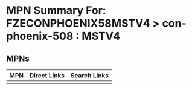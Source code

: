 



# MPN Summary For: FZECONPHOENIX58MSTV4 > con-phoenix-508 : MSTV4

## MPNs
  

|MPN|Direct Links|Search Links|
| :--- | :--- | :--- |
||||
